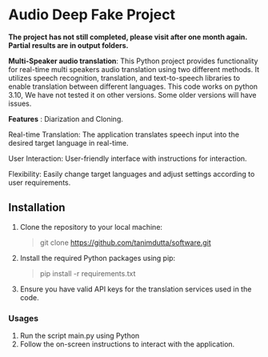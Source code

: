 # Audio Deep Fake Project
**The project has not still completed, please visit after one month again. Partial results are in output folders.**

**Multi-Speaker audio translation**: This Python project provides functionality for real-time multi speakers audio translation using two different methods. It utilizes speech recognition, translation, and text-to-speech libraries to enable translation between different languages. This code works on python 3.10, We have not tested it on other versions. Some older versions will have issues.

**Features** : 
Diarization and Cloning.

Real-time Translation: The application translates speech input into the desired target language in real-time.

User Interaction: User-friendly interface with instructions for interaction.

Flexibility: Easily change target languages and adjust settings according to user requirements.

## Installation
1. Clone the repository to your local machine:
    > git clone https://github.com/tanimdutta/software.git

2. Install the required Python packages using pip:
    > pip install -r requirements.txt
  
3. Ensure you have valid API keys for the translation services used in the code.
### Usages
1. Run the script main.py using Python
2. Follow the on-screen instructions to interact with the application.

